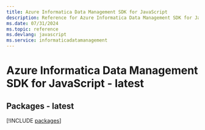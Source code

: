 ```yaml
---
title: Azure Informatica Data Management SDK for JavaScript
description: Reference for Azure Informatica Data Management SDK for JavaScript
ms.date: 07/31/2024
ms.topic: reference
ms.devlang: javascript
ms.service: informaticadatamanagement
---
```

# Azure Informatica Data Management SDK for JavaScript - latest
## Packages - latest
[!INCLUDE [packages](informatica-data-management-index.md)]
